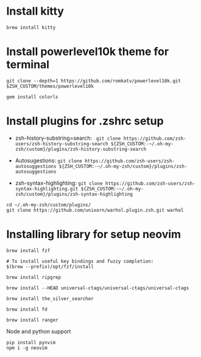 # Install kitty

```
brew install kitty
```

# Install powerlevel10k theme for terminal

```
git clone --depth=1 https://github.com/romkatv/powerlevel10k.git $ZSH_CUSTOM/themes/powerlevel10k
```

```
gem install colorls
```


# Install plugins for .zshrc setup

- zsh-history-substring=search: ` git clone https://github.com/zsh-users/zsh-history-substring-search ${ZSH_CUSTOM:-~/.oh-my-zsh/custom}/plugins/zsh-history-substring-search`

- Autosugestions: `git clone https://github.com/zsh-users/zsh-autosuggestions ${ZSH_CUSTOM:-~/.oh-my-zsh/custom}/plugins/zsh-autosuggestions`

- zsh-syntax-highlighting: `git clone https://github.com/zsh-users/zsh-syntax-highlighting.git ${ZSH_CUSTOM:-~/.oh-my-zsh/custom}/plugins/zsh-syntax-highlighting`

```
cd ~/.oh-my-zsh/custom/plugins/
git clone https://github.com/unixorn/warhol.plugin.zsh.git warhol
```


# Installing library for setup neovim

```
brew install fzf

# To install useful key bindings and fuzzy completion:
$(brew --prefix)/opt/fzf/install

brew install ripgrep

brew install --HEAD universal-ctags/universal-ctags/universal-ctags

brew install the_silver_searcher

brew install fd

brew install ranger
```

Node and python support
```
pip install pynvim
npm i -g neovim
```
